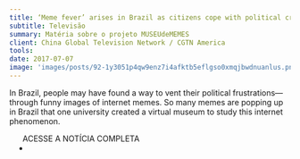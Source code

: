 ```yaml
---
title: ‘Meme fever’ arises in Brazil as citizens cope with political crisis
subtitle: Televisão
summary: Matéria sobre o projeto MUSEUdeMEMES
client: China Global Television Network / CGTN America
tools: 
date: 2017-07-07
image: 'images/posts/92-1y3051p4qw9enz7i4afktb5eflgso0xmqjbwdnuanlus.png'
---
```


In Brazil, people may have found a way to vent their political frustrations—through funny images of internet memes. So many memes are popping up in Brazil that one university created a virtual museum to study this internet phenomenon.

<div class="post__share"><ul class="share__list list-reset">ACESSE A NOTÍCIA COMPLETA<li class="share__item" style="margin-left: 10px"><a class="share__link share__facebook" style="background: #fa5657" href="https://america.cgtn.com/2017/07/07/meme-fever-arises-in-brazil-as-citizens-cope-with-political-crisis" 
onclick=window.open(this.href, 'pop-up', 'left=20,top=20,width=500,height=500,toolbar=1,resizable=0'); return false;" title="Link" rel="nofollow"><i class="fa-solid fa-link"></i></a></li></ul></div>
<!-- <div class="gallery-box"><div class="gallery"><img src="/clipping/images/example-1.jpg" loading="lazy" alt="Project"><img src="/clipping/images/example-2.jpg" loading="lazy" alt="Project"></div><em>Gallery / <a href="https://www.freepik.com/" target="_blank">Freepic</a></em></div> -->